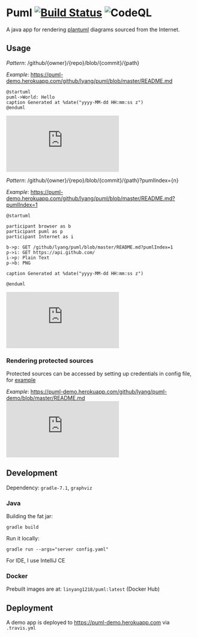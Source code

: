 # Puml [![Build Status](https://travis-ci.com/lyang/puml.svg?branch=master)](https://travis-ci.com/lyang/puml) ![CodeQL](https://github.com/lyang/puml/actions/workflows/codeql-analysis.yml/badge.svg)
A java app for rendering [plantuml](https://github.com/plantuml/plantuml) diagrams sourced from the Internet.

## Usage
*Pattern*: /github/{owner}/{repo}/blob/{commit}/{path}

*Example*: https://puml-demo.herokuapp.com/github/lyang/puml/blob/master/README.md
```
@startuml
puml->World: Hello
caption Generated at %date("yyyy-MM-dd HH:mm:ss z")
@enduml
```
[![demo](https://puml-demo.herokuapp.com/github/lyang/puml/blob/master/README.md)](https://puml-demo.herokuapp.com/github/lyang/puml/blob/master/README.md)

*Pattern*: /github/{owner}/{repo}/blob/{commit}/{path}?pumlIndex={n}

*Example*: https://puml-demo.herokuapp.com/github/lyang/puml/blob/master/README.md?pumlIndex=1
```
@startuml

participant browser as b
participant puml as p
participant Internet as i

b->p: GET /github/lyang/puml/blob/master/README.md?pumlIndex=1
p->i: GET https://api.github.com/
i->p: Plain Text
p->b: PNG

caption Generated at %date("yyyy-MM-dd HH:mm:ss z")

@enduml
```
[![demo](https://puml-demo.herokuapp.com/github/lyang/puml/blob/master/README.md?pumlIndex=1)](https://puml-demo.herokuapp.com/github/lyang/puml/blob/master/README.md?pumlIndex=1)

### Rendering protected sources
Protected sources can be accessed by setting up credentials in config file, for [example](https://github.com/lyang/puml/blob/master/puml-demo.yaml)

*Example*: https://puml-demo.herokuapp.com/github/lyang/puml-demo/blob/master/README.md
[![demo](https://puml-demo.herokuapp.com/github/lyang/puml-demo/blob/master/README.md)](https://puml-demo.herokuapp.com/github/lyang/puml-demo/blob/master/README.md)

## Development
Dependency: `gradle-7.1`, `graphviz`

### Java
Building the fat jar:
```
gradle build
```
Run it locally:
```
gradle run --args="server config.yaml"
```
For IDE, I use IntelliJ CE

### Docker
Prebuilt images are at: `linyang1218/puml:latest` (Docker Hub)

## Deployment
A demo app is deployed to https://puml-demo.herokuapp.com via `.travis.yml`
